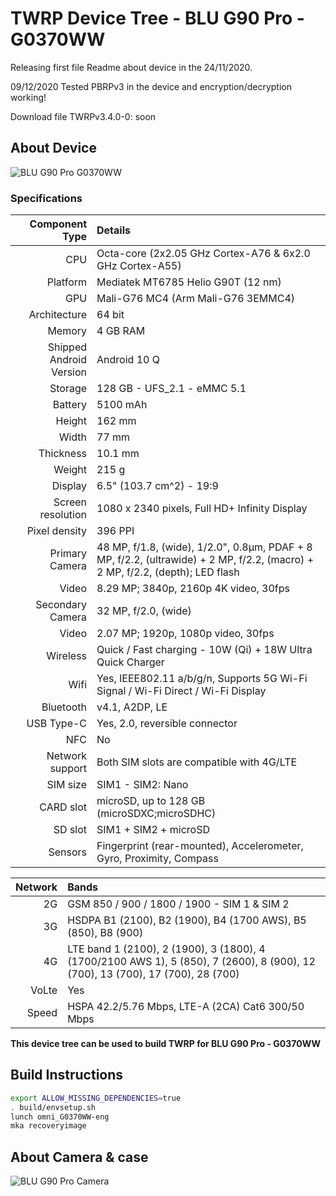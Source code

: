 # TWRP Device Tree - BLU G90 Pro - G0370WW
Releasing first file Readme about device in the 24/11/2020.

09/12/2020 Tested PBRPv3 in the device and encryption/decryption working!

Download file TWRPv3.4.0-0: soon

## About Device
![BLU G90 Pro G0370WW](https://fdn2.gsmarena.com/vv/pics/blu/blu-g90-pro-3.jpg)

### Specifications

Component Type | Details
-------:|:-------------------------
CPU     | Octa-core (2x2.05 GHz Cortex-A76 & 6x2.0 GHz Cortex-A55)
Platform | Mediatek MT6785 Helio G90T (12 nm)
GPU     | Mali-G76 MC4 (Arm Mali-G76 3EMMC4)
Architecture | 64 bit
Memory  | 4 GB RAM
Shipped Android Version | 	Android 10 Q
Storage | 128 GB - UFS_2.1 - eMMC 5.1
Battery | 5100 mAh |  9V-2A
Height | 162 mm
Width | 77 mm
Thickness | 10.1 mm
Weight | 215 g
Display | 6.5" (103.7 cm^2) - 19:9
Screen resolution | 1080 x 2340 pixels, Full HD+ Infinity Display
Pixel density | 396 PPI
Primary Camera |48 MP, f/1.8, (wide), 1/2.0", 0.8µm, PDAF + 8 MP, f/2.2, (ultrawide) + 2 MP, f/2.2, (macro) + 2 MP, f/2.2, (depth); LED flash
Video | 8.29 MP; 3840p, 2160p 4K video, 30fps
Secondary Camera | 32 MP, f/2.0, (wide)
Video | 2.07 MP; 1920p, 1080p video, 30fps
Wireless | Quick / Fast charging - 10W (Qi) + 18W Ultra Quick Charger
Wifi | Yes, IEEE802.11 a/b/g/n, Supports 5G Wi-Fi Signal / Wi-Fi Direct / Wi-Fi Display
Bluetooth | v4.1, A2DP, LE
USB Type-C | Yes, 2.0, reversible connector
NFC | No
Network support | Both SIM slots are compatible with 4G/LTE
SIM size | SIM1 - SIM2: Nano
CARD slot |	microSD, up to 128 GB (microSDXC;microSDHC)
SD slot |	SIM1 + SIM2 + microSD
Sensors | Fingerprint (rear-mounted), Accelerometer, Gyro, Proximity, Compass

Network | Bands
-------:|:-------------------------
2G | GSM 850 / 900 / 1800 / 1900 - SIM 1 & SIM 2
3G | HSDPA B1 (2100), B2 (1900), B4 (1700 AWS), B5 (850), B8 (900)
4G | LTE band 1 (2100), 2 (1900), 3 (1800), 4 (1700/2100 AWS 1), 5 (850), 7 (2600), 8 (900), 12 (700), 13 (700), 17 (700), 28 (700)
VoLte | Yes
Speed | HSPA 42.2/5.76 Mbps, LTE-A (2CA) Cat6 300/50 Mbps

**This device tree can be used to build TWRP for BLU G90 Pro - G0370WW**


## Build Instructions
```sh
export ALLOW_MISSING_DEPENDENCIES=true
. build/envsetup.sh
lunch omni_G0370WW-eng
mka recoveryimage
```

## About Camera & case
![BLU G90 Pro Camera](https://i.imgur.com/OKVdZ77.jpg)
